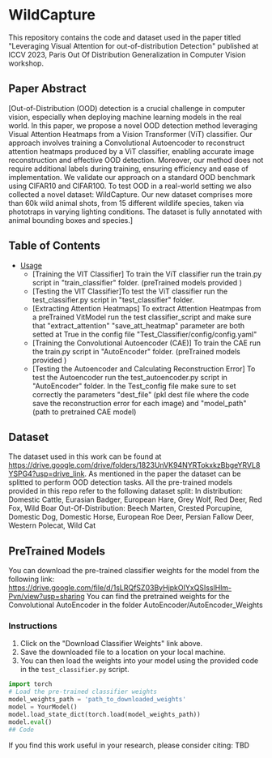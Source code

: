 # WildCapture

This repository contains the code and dataset used in the paper titled "Leveraging Visual Attention for out-of-distribution Detection" published at ICCV 2023, Paris Out Of Distribution Generalization in Computer Vision workshop.

## Paper Abstract

[Out-of-Distribution (OOD) detection is a crucial challenge in computer vision, especially when deploying machine learning models in the real world. In this paper, we propose a novel OOD detection method leveraging Visual Attention Heatmaps from a Vision Transformer (ViT) classifier. Our approach involves training a Convolutional Autoencoder to reconstruct attention heatmaps produced by a ViT classifier, enabling accurate image reconstruction and effective OOD detection. Moreover, our method does not require additional labels during training, ensuring efficiency and ease of implementation. We validate our approach on a standard OOD benchmark using CIFAR10 and CIFAR100. To test OOD in a real-world setting we also collected a novel dataset: WildCapture. Our new dataset comprises more than 60k  wild animal shots, from 15 different wildlife species, taken via phototraps in varying lighting conditions. The dataset is fully annotated with animal bounding boxes and species.]


## Table of Contents

- [Usage](#usage)
  - [Training the VIT Classifier] To train the ViT classifier run the train.py script in "train_classifier" folder. (preTrained models provided )
  - [Testing the VIT Classifier]To test the ViT classifier run the test_classifier.py script in "test_classifier" folder.
  - [Extracting Attention Heatmaps] To extract Attention Heatmpas from a preTrained VitModel run the test classifier_script and make sure that "extract_attention"
"save_att_heatmap" parameter are both setted at True in the config file "Test_Classifier/config/config.yaml"
  - [Training the Convolutional Autoencoder (CAE)] To train the CAE run the train.py script in "AutoEncoder" folder. (preTrained models provided )
  - [Testing the Autoencoder and Calculating Reconstruction Error] To test the Autoencoder run the test_autoencoder.py script in "AutoEncoder" folder. In the Test_config file make sure to set correctly the parameters "dest_file" (pkl dest file where the code save the reconstruction error for each image)  and "model_path"(path to pretrained CAE model)

## Dataset

The dataset used in this work can be found at https://drive.google.com/drive/folders/1823UnVK94NYRTokxkzBbgeYRVL8YSPG4?usp=drive_link. As mentioned in the paper the dataset can be splitted to perform OOD detection tasks. All the pre-trained models provided in this repo refer to the following dataset split:
In distribution: Domestic Cattle, Eurasian Badger, European Hare, Grey Wolf, Red Deer, Red Fox, Wild Boar
Out-Of-Distribution: Beech Marten, Crested Porcupine, Domestic Dog, Domestic Horse, European Roe Deer, Persian Fallow Deer, Western Polecat, Wild Cat

## PreTrained Models

You can download the pre-trained classifier weights for the model from the following link: https://drive.google.com/file/d/1sLRQfSZ03ByHjpkOIYxQSIsslHlm-Pvn/view?usp=sharing
You can find the pretrained weights for the Convolutional AutoEncoder in the folder AutoEncoder/AutoEncoder_Weights

### Instructions

1. Click on the "Download Classifier Weights" link above.
2. Save the downloaded file to a location on your local machine.
3. You can then load the weights into your model using the provided code in the `test_classifier.py` script.

```python
import torch
# Load the pre-trained classifier weights
model_weights_path = 'path_to_downloaded_weights'
model = YourModel()
model.load_state_dict(torch.load(model_weights_path))
model.eval()
## Code
```

If you find this work useful in your research, please consider citing: TBD


